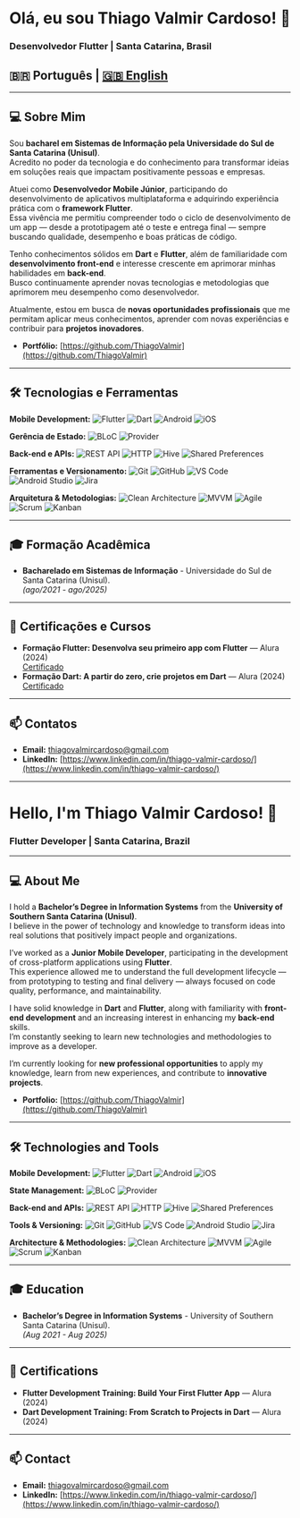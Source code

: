 # Olá, eu sou Thiago Valmir Cardoso! 👋

### Desenvolvedor Flutter | Santa Catarina, Brasil

## 🇧🇷 Português | [🇬🇧 English](#english-version)

---

## 💻 Sobre Mim

Sou **bacharel em Sistemas de Informação pela Universidade do Sul de Santa Catarina (Unisul)**.  
Acredito no poder da tecnologia e do conhecimento para transformar ideias em soluções reais que impactam positivamente pessoas e empresas.

Atuei como **Desenvolvedor Mobile Júnior**, participando do desenvolvimento de aplicativos multiplataforma e adquirindo experiência prática com o **framework Flutter**.  
Essa vivência me permitiu compreender todo o ciclo de desenvolvimento de um app — desde a prototipagem até o teste e entrega final — sempre buscando qualidade, desempenho e boas práticas de código.

Tenho conhecimentos sólidos em **Dart** e **Flutter**, além de familiaridade com **desenvolvimento front-end** e interesse crescente em aprimorar minhas habilidades em **back-end**.  
Busco continuamente aprender novas tecnologias e metodologias que aprimorem meu desempenho como desenvolvedor.

Atualmente, estou em busca de **novas oportunidades profissionais** que me permitam aplicar meus conhecimentos, aprender com novas experiências e contribuir para **projetos inovadores**.

* **Portfólio:** [https://github.com/ThiagoValmir](https://github.com/ThiagoValmir)

---

## 🛠️ Tecnologias e Ferramentas

**Mobile Development:**
![Flutter](https://img.shields.io/badge/Flutter-02569B?style=flat-square&logo=flutter&logoColor=white)
![Dart](https://img.shields.io/badge/Dart-0175C2?style=flat-square&logo=dart&logoColor=white)
![Android](https://img.shields.io/badge/Android-3DDC84?style=flat-square&logo=android&logoColor=white)
![iOS](https://img.shields.io/badge/iOS-000000?style=flat-square&logo=apple&logoColor=white)

**Gerência de Estado:**
![BLoC](https://img.shields.io/badge/BLoC-0175C2?style=flat-square&logo=flutter&logoColor=white)
![Provider](https://img.shields.io/badge/Provider-0A66C2?style=flat-square&logo=flutter&logoColor=white)

**Back-end e APIs:**
![REST API](https://img.shields.io/badge/REST-02569B?style=flat-square&logo=rest&logoColor=white)
![HTTP](https://img.shields.io/badge/HTTP-FF6F00?style=flat-square&logo=axios&logoColor=white)
![Hive](https://img.shields.io/badge/Hive-FDEE21?style=flat-square&logo=hive&logoColor=black)
![Shared Preferences](https://img.shields.io/badge/Shared_Preferences-0099CC?style=flat-square&logo=flutter&logoColor=white)

**Ferramentas e Versionamento:**
![Git](https://img.shields.io/badge/Git-F05032?style=flat-square&logo=git&logoColor=white)
![GitHub](https://img.shields.io/badge/GitHub-100000?style=flat-square&logo=github&logoColor=white)
![VS Code](https://img.shields.io/badge/VS_Code-007ACC?style=flat-square&logo=visual-studio-code&logoColor=white)
![Android Studio](https://img.shields.io/badge/Android_Studio-3DDC84?style=flat-square&logo=android-studio&logoColor=white)
![Jira](https://img.shields.io/badge/Jira-0052CC?style=flat-square&logo=jira&logoColor=white)

**Arquitetura & Metodologias:**
![Clean Architecture](https://img.shields.io/badge/Clean_Architecture-25A162?style=flat-square&logo=arch-linux&logoColor=white)
![MVVM](https://img.shields.io/badge/MVVM-FF4800?style=flat-square&logo=model&logoColor=white)
![Agile](https://img.shields.io/badge/Agile-2496ED?style=flat-square&logo=scrum&logoColor=white)
![Scrum](https://img.shields.io/badge/Scrum-0074D9?style=flat-square&logo=scrum&logoColor=white)
![Kanban](https://img.shields.io/badge/Kanban-0099CC?style=flat-square&logo=kanban&logoColor=white)

---

## 🎓 Formação Acadêmica

* **Bacharelado em Sistemas de Informação** - Universidade do Sul de Santa Catarina (Unisul).  
  _(ago/2021 - ago/2025)_

---

## 📜 Certificações e Cursos

* **Formação Flutter: Desenvolva seu primeiro app com Flutter** — Alura (2024)  
  [Certificado](https://cursos.alura.com.br/degree/certificate/eab79e0e-c83e-45b7-b0f7-128c1f358cf5?lang=pt_BR)  
* **Formação Dart: A partir do zero, crie projetos em Dart** — Alura (2024)  
  [Certificado](https://cursos.alura.com.br/degree/certificate/398a4215-f27b-4f44-982e-4028304c1035?lang=pt_BR)

---

## 📫 Contatos

* **Email:** thiagovalmircardoso@gmail.com  
* **LinkedIn:** [https://www.linkedin.com/in/thiago-valmir-cardoso/](https://www.linkedin.com/in/thiago-valmir-cardoso/)  

---

<a name="english-version"></a> 
# Hello, I'm Thiago Valmir Cardoso! 👋

### Flutter Developer | Santa Catarina, Brazil

---

## 💻 About Me

I hold a **Bachelor’s Degree in Information Systems** from the **University of Southern Santa Catarina (Unisul)**.  
I believe in the power of technology and knowledge to transform ideas into real solutions that positively impact people and organizations.

I’ve worked as a **Junior Mobile Developer**, participating in the development of cross-platform applications using **Flutter**.  
This experience allowed me to understand the full development lifecycle — from prototyping to testing and final delivery — always focused on code quality, performance, and maintainability.

I have solid knowledge in **Dart** and **Flutter**, along with familiarity with **front-end development** and an increasing interest in enhancing my **back-end** skills.  
I’m constantly seeking to learn new technologies and methodologies to improve as a developer.

I’m currently looking for **new professional opportunities** to apply my knowledge, learn from new experiences, and contribute to **innovative projects**.

* **Portfolio:** [https://github.com/ThiagoValmir](https://github.com/ThiagoValmir)

---

## 🛠️ Technologies and Tools

**Mobile Development:**
![Flutter](https://img.shields.io/badge/Flutter-02569B?style=flat-square&logo=flutter&logoColor=white)
![Dart](https://img.shields.io/badge/Dart-0175C2?style=flat-square&logo=dart&logoColor=white)
![Android](https://img.shields.io/badge/Android-3DDC84?style=flat-square&logo=android&logoColor=white)
![iOS](https://img.shields.io/badge/iOS-000000?style=flat-square&logo=apple&logoColor=white)

**State Management:**
![BLoC](https://img.shields.io/badge/BLoC-0175C2?style=flat-square&logo=flutter&logoColor=white)
![Provider](https://img.shields.io/badge/Provider-0A66C2?style=flat-square&logo=flutter&logoColor=white)

**Back-end and APIs:**
![REST API](https://img.shields.io/badge/REST-02569B?style=flat-square&logo=rest&logoColor=white)
![HTTP](https://img.shields.io/badge/HTTP-FF6F00?style=flat-square&logo=axios&logoColor=white)
![Hive](https://img.shields.io/badge/Hive-FDEE21?style=flat-square&logo=hive&logoColor=black)
![Shared Preferences](https://img.shields.io/badge/Shared_Preferences-0099CC?style=flat-square&logo=flutter&logoColor=white)

**Tools & Versioning:**
![Git](https://img.shields.io/badge/Git-F05032?style=flat-square&logo=git&logoColor=white)
![GitHub](https://img.shields.io/badge/GitHub-100000?style=flat-square&logo=github&logoColor=white)
![VS Code](https://img.shields.io/badge/VS_Code-007ACC?style=flat-square&logo=visual-studio-code&logoColor=white)
![Android Studio](https://img.shields.io/badge/Android_Studio-3DDC84?style=flat-square&logo=android-studio&logoColor=white)
![Jira](https://img.shields.io/badge/Jira-0052CC?style=flat-square&logo=jira&logoColor=white)

**Architecture & Methodologies:**
![Clean Architecture](https://img.shields.io/badge/Clean_Architecture-25A162?style=flat-square&logo=arch-linux&logoColor=white)
![MVVM](https://img.shields.io/badge/MVVM-FF4800?style=flat-square&logo=model&logoColor=white)
![Agile](https://img.shields.io/badge/Agile-2496ED?style=flat-square&logo=scrum&logoColor=white)
![Scrum](https://img.shields.io/badge/Scrum-0074D9?style=flat-square&logo=scrum&logoColor=white)
![Kanban](https://img.shields.io/badge/Kanban-0099CC?style=flat-square&logo=kanban&logoColor=white)

---

## 🎓 Education

* **Bachelor’s Degree in Information Systems** - University of Southern Santa Catarina (Unisul).  
  _(Aug 2021 - Aug 2025)_

---

## 📜 Certifications

* **Flutter Development Training: Build Your First Flutter App** — Alura (2024)  
* **Dart Development Training: From Scratch to Projects in Dart** — Alura (2024)

---

## 📫 Contact

* **Email:** thiagovalmircardoso@gmail.com  
* **LinkedIn:** [https://www.linkedin.com/in/thiago-valmir-cardoso/](https://www.linkedin.com/in/thiago-valmir-cardoso/)  
